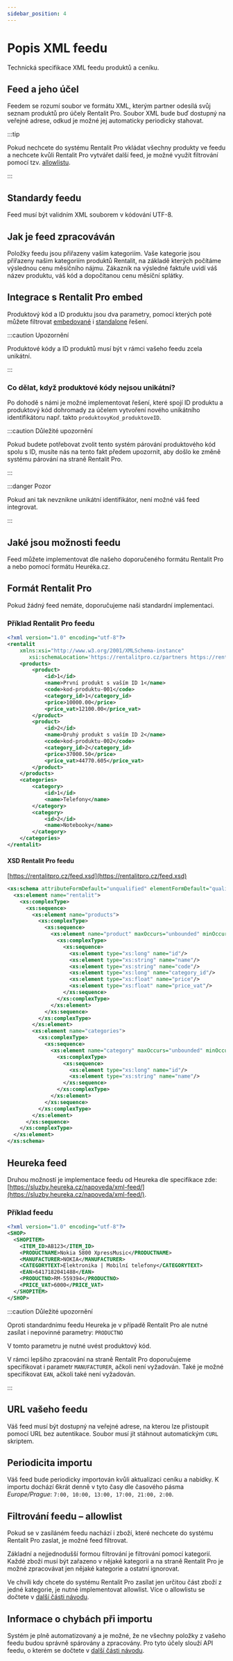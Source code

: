 ```yaml
---
sidebar_position: 4
---
```


# Popis XML feedu

Technická specifikace XML feedu produktů a ceníku.

## Feed a jeho účel

Feedem se rozumí soubor ve formátu XML, kterým partner odesílá svůj seznam produktů pro účely Rentalit Pro. Soubor XML bude buď dostupný na veřejné adrese, odkud je možné jej automaticky periodicky stahovat.

:::tip

Pokud nechcete do systému Rentalit Pro vkládat všechny produkty ve feedu a nechcete kvůli Rentalit Pro vytvářet další feed, je možné využít filtrování pomocí tzv. [allowlistu](#filtrování-feedu).

:::

## Standardy feedu

Feed musí být validním XML souborem v kódování UTF-8.

## Jak je feed zpracováván

Položky feedu jsou přiřazeny vašim kategoriím. Vaše kategorie jsou přiřazeny našim kategoriím produktů Rentalit, na základě kterých počítáme výslednou cenu měsíčního nájmu. Zákazník na výsledné faktuře uvidí váš název produktu, váš kód a dopočítanou cenu měsíční splátky.

## Integrace s Rentalit Pro embed

Produktový kód a ID produktu jsou dva parametry, pomocí kterých poté můžete filtrovat [embedované](embedovane-reseni) i [standalone](standalone-reseni) řešení.

:::caution Upozornění

Produktové kódy a ID produktů musí být v rámci vašeho feedu zcela unikátní.

:::

### Co dělat, když produktové kódy nejsou unikátní?

Po dohodě s námi je možné implementovat řešení, které spojí ID produktu a produktový kód dohromady za účelem vytvoření nového unikátního identifikátoru např. takto `produktovyKod_produktoveID`.

:::caution Důležité upozornění

Pokud budete potřebovat zvolit tento systém párování produktového kód spolu s ID, musíte nás na tento fakt předem upozornit, aby došlo ke změně systému párování na straně Rentalit Pro.

:::

:::danger Pozor

Pokud ani tak nevznikne unikátní identifikátor, není možné váš feed integrovat.

:::

## Jaké jsou možnosti feedu

Feed můžete implementovat dle našeho doporučeného formátu Rentalit Pro a nebo pomocí formátu Heuréka.cz.

## Formát Rentalit Pro

Pokud žádný feed nemáte, doporučujeme naši standardní implementaci.

### Příklad Rentalit Pro feedu

```xml
<?xml version="1.0" encoding="utf-8"?>
<rentalit
    xmlns:xsi="http://www.w3.org/2001/XMLSchema-instance"
	   xsi:schemaLocation='https://rentalitpro.cz/partners https://rentalitpro.cz/feed.xsd'>
    <products>
        <product>
            <id>1</id>
            <name>První produkt s vaším ID 1</name>
            <code>kod-produktu-001</code>
            <category_id>1</category_id>
            <price>10000.00</price>
            <price_vat>12100.00</price_vat>
        </product>
        <product>
            <id>2</id>
            <name>Druhý produkt s vaším ID 2</name>
            <code>kod-produktu-002</code>
            <category_id>2</category_id>
            <price>37000.50</price>
            <price_vat>44770.605</price_vat>
        </product>
    </products>
    <categories>
        <category>
            <id>1</id>
            <name>Telefony</name>
        </category>
        <category>
            <id>2</id>
            <name>Notebooky</name>
        </category>
    </categories>
</rentalit>
```

#### XSD Rentalit Pro feedu

[https://rentalitpro.cz/feed.xsd](https://rentalitpro.cz/feed.xsd)

```xml
<xs:schema attributeFormDefault="unqualified" elementFormDefault="qualified" xmlns:xs="http://www.w3.org/2001/XMLSchema">
  <xs:element name="rentalit">
    <xs:complexType>
      <xs:sequence>
        <xs:element name="products">
          <xs:complexType>
            <xs:sequence>
              <xs:element name="product" maxOccurs="unbounded" minOccurs="0">
                <xs:complexType>
                  <xs:sequence>
                    <xs:element type="xs:long" name="id"/>
                    <xs:element type="xs:string" name="name"/>
                    <xs:element type="xs:string" name="code"/>
                    <xs:element type="xs:long" name="category_id"/>
                    <xs:element type="xs:float" name="price"/>
                    <xs:element type="xs:float" name="price_vat"/>
                  </xs:sequence>
                </xs:complexType>
              </xs:element>
            </xs:sequence>
          </xs:complexType>
        </xs:element>
        <xs:element name="categories">
          <xs:complexType>
            <xs:sequence>
              <xs:element name="category" maxOccurs="unbounded" minOccurs="0">
                <xs:complexType>
                  <xs:sequence>
                    <xs:element type="xs:long" name="id"/>
                    <xs:element type="xs:string" name="name"/>
                  </xs:sequence>
                </xs:complexType>
              </xs:element>
            </xs:sequence>
          </xs:complexType>
        </xs:element>
      </xs:sequence>
    </xs:complexType>
  </xs:element>
</xs:schema>
```

## Heureka feed

Druhou možností je implementace feedu od Heureka dle specifikace zde: [https://sluzby.heureka.cz/napoveda/xml-feed/](https://sluzby.heureka.cz/napoveda/xml-feed/).

### Příklad feedu

```xml
<?xml version="1.0" encoding="utf-8"?>
<SHOP>
  <SHOPITEM>
    <ITEM_ID>AB123</ITEM_ID>
    <PRODUCTNAME>Nokia 5800 XpressMusic</PRODUCTNAME>
    <MANUFACTURER>NOKIA</MANUFACTURER>
    <CATEGORYTEXT>Elektronika | Mobilní telefony</CATEGORYTEXT>
    <EAN>6417182041488</EAN>
    <PRODUCTNO>RM-559394</PRODUCTNO>
    <PRICE_VAT>6000</PRICE_VAT>
  </SHOPITEM>
</SHOP>

```

:::caution Důležité upozornění

Oproti standardnímu feedu Heureka je v případě Rentalit Pro ale nutné zasílat i nepovinné parametry:
`PRODUCTNO`

V tomto parametru je nutné uvést produktový kód.

V rámci lepšího zpracování na straně Rentalit Pro doporučujeme specifikovat i parametr `MANUFACTURER`, ačkoli není vyžadován. Také je možné specifikovat `EAN`, ačkoli také není vyžadován.

:::

## URL vašeho feedu

Váš feed musí být dostupný na veřejné adrese, na kterou lze přistoupit pomocí URL bez autentikace. Soubor musí jít stáhnout automatickým `CURL` skriptem.

## Periodicita importu

Váš feed bude periodicky importován kvůli aktualizaci ceníku a nabídky. K importu dochází 6krát denně v tyto časy dle časového pásma _Europe/Prague_: `7:00, 10:00, 13:00, 17:00, 21:00, 2:00`.

## Filtrování feedu – allowlist

Pokud se v zasíláném feedu nachází i zboží, které nechcete do systému Rentalit Pro zaslat, je možné feed filtrovat.

Základní a nejjednodušší formou filtrování je filtrování pomocí kategorií. Každé zboží musí být zařazeno v nějaké kategorii a na straně Rentalit Pro je možné zpracovávat jen nějaké kategorie a ostatní ignorovat.

Ve chvíli kdy chcete do systému Rentalit Pro zasílat jen určitou část zboží z jedné kategorie, je nutné implementovat allowlist. Více o allowlistu se dočtete v [další části návodu](allowlist).

## Informace o chybách při importu

Systém je plně automatizovaný a je možné, že ne všechny položky z vašeho feedu budou správně spárovány a zpracovány. Pro tyto účely slouží API feedu, o kterém se dočtete v [další části návodu](api-feedu).
